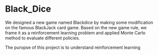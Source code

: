 # Black_Dice

We designed a new game named Blackdice by making some modification on the famous BlackJack card game. Based on the new game rule, we frame it as a reinforcement learning problem and applied Monte Carlo method to evaluate different policies.

The puropse of this project is to understand reinforcement learning 
